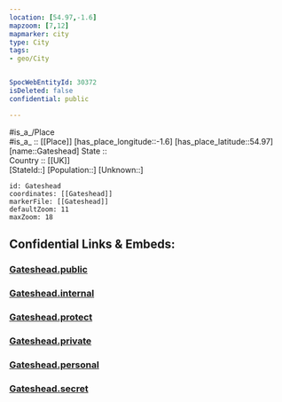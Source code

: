 ```yaml
---
location: [54.97,-1.6] 
mapzoom: [7,12] 
mapmarker: city 
type: City
tags:
- geo/City


SpocWebEntityId: 30372
isDeleted: false
confidential: public

---
```

#is_a_/Place  
#is_a_ :: [[Place]] 
[has_place_longitude::-1.6] 
[has_place_latitude::54.97] 
[name::Gateshead] 
State ::  
Country :: [[UK]]  
[StateId::] 
[Population::] 
[Unknown::] 


```leaflet
id: Gateshead
coordinates: [[Gateshead]] 
markerFile: [[Gateshead]] 
defaultZoom: 11 
maxZoom: 18
```


## Confidential Links & Embeds: 

### [Gateshead.public](/_public/\Earth\Continent\Europe\Europe~North\UK\England\Regions~England\North_East_England\Newcastle_upon_Tyne\cities~Newcastle_upon_TyneGateshead.public.md) 

### [Gateshead.internal](/_internal/\Earth\Continent\Europe\Europe~North\UK\England\Regions~England\North_East_England\Newcastle_upon_Tyne\cities~Newcastle_upon_TyneGateshead.internal.md) 

### [Gateshead.protect](/_protect/\Earth\Continent\Europe\Europe~North\UK\England\Regions~England\North_East_England\Newcastle_upon_Tyne\cities~Newcastle_upon_TyneGateshead.protect.md) 

### [Gateshead.private](/_private/\Earth\Continent\Europe\Europe~North\UK\England\Regions~England\North_East_England\Newcastle_upon_Tyne\cities~Newcastle_upon_TyneGateshead.private.md) 

### [Gateshead.personal](/_personal/\Earth\Continent\Europe\Europe~North\UK\England\Regions~England\North_East_England\Newcastle_upon_Tyne\cities~Newcastle_upon_TyneGateshead.personal.md) 

### [Gateshead.secret](/_secret/\Earth\Continent\Europe\Europe~North\UK\England\Regions~England\North_East_England\Newcastle_upon_Tyne\cities~Newcastle_upon_TyneGateshead.secret.md)

